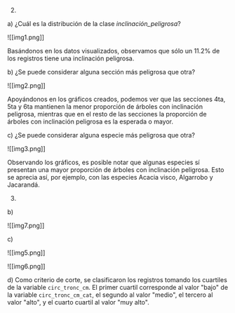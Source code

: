 2.

a) ¿Cuál es la distribución de la clase *inclinación_peligrosa*?

![[img1.png]]

Basándonos en los datos visualizados, observamos que sólo un 11.2% de los registros tiene una inclinación peligrosa.

b) ¿Se puede considerar alguna sección más peligrosa que otra?

![[img2.png]]

Apoyándonos en los gráficos creados, podemos ver que las secciones 4ta, 5ta y 6ta mantienen la menor proporción de árboles con inclinación peligrosa, mientras que en el resto de las secciones la proporción de árboles con inclinación peligrosa es la esperada o mayor.

c) ¿Se puede considerar alguna especie más peligrosa que otra?

![[img3.png]]

Observando los gráficos, es posible notar que algunas especies sí presentan una mayor proporción de árboles con inclinación peligrosa. Esto se aprecia así, por ejemplo, con las especies Acacia visco, Algarrobo y Jacarandá.  

3.

b)

![[img7.png]]

c) 

![[img5.png]]

![[img6.png]]

d) Como criterio de corte, se clasificaron los registros tomando los cuartiles de la variable `circ_tronc_cm`. El primer cuartil corresponde al valor "bajo" de la variable `circ_tronc_cm_cat`, el segundo al valor "medio", el tercero al valor "alto", y el cuarto cuartil al valor "muy alto".